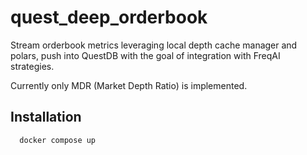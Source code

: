# quest_deep_orderbook

Stream orderbook metrics leveraging local depth cache manager and polars, push into QuestDB with the goal of integration with FreqAI strategies.

Currently only MDR (Market Depth Ratio) is implemented.

## Installation

```console
  docker compose up
```
